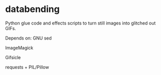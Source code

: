 databending
===========

Python glue code and effects scripts to turn still images into glitched out GIFs.

Depends on:
   GNU sed
   
   ImageMagick
   
   Gifsicle
   
   requests + PIL/Pillow
